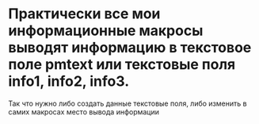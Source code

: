 # Практически все мои информационные макросы выводят информацию в текстовое поле pmtext или текстовые поля info1, info2, info3. 
Так что нужно либо создать данные текстовые поля, 
либо изменить в самих макросах место вывода информации
